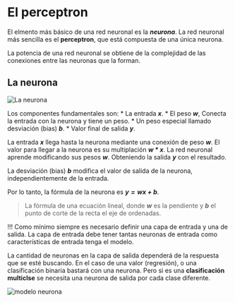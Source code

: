 # El perceptron

El elmento más básico de una red neuronal es la ***neurona***. La red neuronal más sencilla es el **perceptron**, que está compuesta de una única neurona. 

La potencia de una red neuronal se obtiene de la complejidad de las conexiones entre las neuronas que la forman.

## La neurona
![La neurona](https://i.imgur.com/mfOlDR6.png)

Los componentes fundamentales son:
    * La entrada ***x***.
    * El peso ***w***, Conecta la entrada con la neurona y tiene un peso.
    * Un peso especial llamado desviación (bias) ***b***.
    * Valor final de salida ***y***.
    
La entrada ***x*** llega hasta la neurona mediante una conexión de peso ***w***. El valor para llegar a la neurona es su multiplación ***w * x***. La red neuronal aprende modificando sus pesos ***w***. Obteniendo la salida ***y*** con el resultado.

La desviación (bias) ***b*** modifica el valor de salida de la neurona, independientemente de la entrada.

Por lo tanto, la fórmula de la neurona es ***$y = wx + b$***.

> La fórmula de una ecuación lineal, donde ***w*** es la pendiente y ***b*** el punto de corte de la recta el eje de ordenadas.

!!!
Como mínimo siempre es necesario definir una capa de entrada y una de salida. La capa de entrada debe tener tantas neuronas de entrada como características de entrada tenga el modelo.

La cantidad de neuronas en la capa de salida dependerá de la respuesta que se esté buscando. En el caso de una valor (regresión), o una clasificación binaria bastará con una neurona. Pero si es una **clasificación multiclse** se necesita una neurona de salida por cada clase diferente.

![modelo neurona](https://www.researchgate.net/profile/Dmitry-Rashkovetsky/publication/348382026/figure/fig3/AS:978712501690376@1610354652732/Schematic-representation-of-a-neuron-A-linear-combination-of-the-inputs-x-i-followed-by.jpg)



